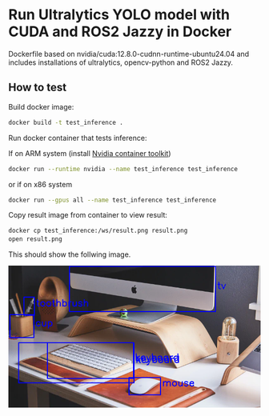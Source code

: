 # Run Ultralytics YOLO model with CUDA and ROS2 Jazzy in Docker

Dockerfile based on nvidia/cuda:12.8.0-cudnn-runtime-ubuntu24.04 and includes installations of ultralytics, opencv-python and ROS2 Jazzy.

## How to test

Build docker image:
```bash
docker build -t test_inference .
```

Run docker container that tests inference:

If on ARM system (install [Nvidia container toolkit](https://docs.nvidia.com/datacenter/cloud-native/container-toolkit/latest/install-guide.html))
```bash
docker run --runtime nvidia --name test_inference test_inference
```
or if on x86 system
```bash
docker run --gpus all --name test_inference test_inference
```

Copy result image from container to view result:
```bash
docker cp test_inference:/ws/result.png result.png
open result.png
```

This should show the follwing image.

![Inference result](result.png)